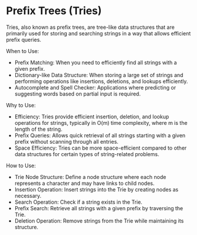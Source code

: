 # Prefix Trees (Tries)

Tries, also known as prefix trees, are tree-like data structures that are primarily used for storing and searching strings in a way that allows efficient prefix queries.

When to Use:
- Prefix Matching: When you need to efficiently find all strings with a given prefix.
- Dictionary-like Data Structure: When storing a large set of strings and performing operations like insertions, deletions, and lookups efficiently.
- Autocomplete and Spell Checker: Applications where predicting or suggesting words based on partial input is required.

Why to Use:
- Efficiency: Tries provide efficient insertion, deletion, and lookup operations for strings, typically in O(m) time complexity, where m is the length of the string.
- Prefix Queries: Allows quick retrieval of all strings starting with a given prefix without scanning through all entries.
- Space Efficiency: Tries can be more space-efficient compared to other data structures for certain types of string-related problems.

How to Use:
- Trie Node Structure: Define a node structure where each node represents a character and may have links to child nodes.
- Insertion Operation: Insert strings into the Trie by creating nodes as necessary.
- Search Operation: Check if a string exists in the Trie.
- Prefix Search: Retrieve all strings with a given prefix by traversing the Trie.
- Deletion Operation: Remove strings from the Trie while maintaining its structure.
